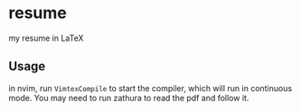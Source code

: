 # resume
my resume in LaTeX


## Usage
in nvim, run `VimtexCompile` to start the compiler, which will run in continuous mode. You may need to run zathura to read the pdf and follow it.
